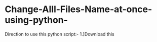 # Change-Alll-Files-Name-at-once-using-python-
Direction to use this python script:-
1.)Download this 
